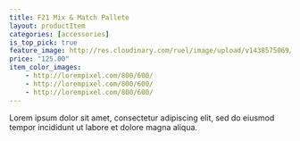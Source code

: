 ```yaml
---
title: F21 Mix & Match Pallete
layout: productItem
categories: [accessories]
is_top_pick: true
feature_image: http://res.cloudinary.com/ruel/image/upload/v1438575069/fashion21/picture-2.jpg
price: "125.00"
item_color_images:
    - http://lorempixel.com/800/600/
    - http://lorempixel.com/800/600/
    - http://lorempixel.com/800/600/
---
```


Lorem ipsum dolor sit amet, consectetur adipiscing elit, sed do eiusmod tempor incididunt ut labore et dolore magna aliqua.
